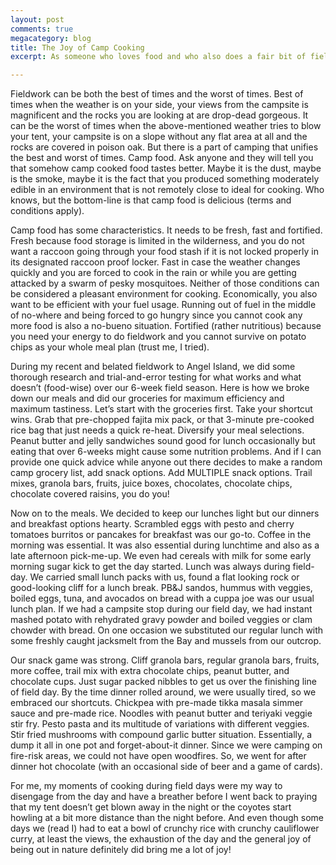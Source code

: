 ```yaml
---
layout: post
comments: true
megacategory: blog
title: The Joy of Camp Cooking
excerpt: As someone who loves food and who also does a fair bit of fieldwork for her project, camp cooking is my best of both worlds. Coming fresh out of field, let me introduce you to my camp menu a la Angel Island.

---
```

Fieldwork can be both the best of times and the worst of times. Best of times when the weather is on your side, your views from the campsite is magnificent and the rocks you are looking at are drop-dead gorgeous. It can be the worst of times when the above-mentioned weather tries to blow your tent, your campsite is on a slope without any flat area at all and the rocks are covered in poison oak. But there is a part of camping that unifies the best and worst of times. Camp food.
Ask anyone and they will tell you that somehow camp cooked food tastes better. Maybe it is the dust, maybe is the smoke, maybe it is the fact that you produced something moderately edible in an environment that is not remotely close to ideal for cooking. Who knows, but the bottom-line is that camp food is delicious (terms and conditions apply). 

Camp food has some characteristics. It needs to be fresh, fast and fortified. Fresh because food storage is limited in the wilderness, and you do not want a raccoon going through your food stash if it is not locked properly in its designated raccoon proof locker. Fast in case the weather changes quickly and you are forced to cook in the rain or while you are getting attacked by a swarm of pesky mosquitoes. Neither of those conditions can be considered a pleasant environment for cooking. Economically, you also want to be efficient with your fuel usage. Running out of fuel in the middle of no-where and being forced to go hungry since you cannot cook any more food is also a no-bueno situation. Fortified (rather nutritious) because you need your energy to do fieldwork and you cannot survive on potato chips as your whole meal plan (trust me, I tried). 

During my recent and belated fieldwork to Angel Island, we did some thorough research and trial-and-error testing for what works and what doesn’t (food-wise) over our 6-week field season. Here is how we broke down our meals and did our groceries for maximum efficiency and maximum tastiness. 
Let’s start with the groceries first. Take your shortcut wins. Grab that pre-chopped fajita mix pack, or that 3-minute pre-cooked rice bag that just needs a quick re-heat. Diversify your meal selections. Peanut butter and jelly sandwiches sound good for lunch occasionally but eating that over 6-weeks might cause some nutrition problems. And if I can provide one quick advice while anyone out there decides to make a random camp grocery list, add snack options. Add MULTIPLE snack options. Trail mixes, granola bars, fruits, juice boxes, chocolates, chocolate chips, chocolate covered raisins, you do you!

Now on to the meals. We decided to keep our lunches light but our dinners and breakfast options hearty. Scrambled eggs with pesto and cherry tomatoes burritos or pancakes for breakfast was our go-to. Coffee in the morning was essential. It was also essential during lunchtime and also as a late afternoon pick-me-up. We even had cereals with milk for some early morning sugar kick to get the day started. Lunch was always during field-day. We carried small lunch packs with us, found a flat looking rock or good-looking cliff for a lunch break. PB&J sandos, hummus with veggies, boiled eggs, tuna, and avocados on bread with a cuppa joe was our usual lunch plan. If we had a campsite stop during our field day, we had instant mashed potato with rehydrated gravy powder and boiled veggies or clam chowder with bread. On one occasion we substituted our regular lunch with some freshly caught jacksmelt from the Bay and mussels from our outcrop. 

Our snack game was strong. Cliff granola bars, regular granola bars, fruits, more coffee, trail mix with extra chocolate chips, peanut butter, and chocolate cups. Just sugar packed nibbles to get us over the finishing line of field day. By the time dinner rolled around, we were usually tired, so we embraced our shortcuts. Chickpea with pre-made tikka masala simmer sauce and pre-made rice. Noodles with peanut butter and teriyaki veggie stir fry. Pesto pasta and its multitude of variations with different veggies. Stir fried mushrooms with compound garlic butter situation. Essentially, a dump it all in one pot and forget-about-it dinner. Since we were camping on fire-risk areas, we could not have open woodfires. So, we went for after dinner hot chocolate (with an occasional side of beer and a game of cards). 

For me, my moments of cooking during field days were my way to disengage from the day and have a breather before I went back to praying that my tent doesn’t get blown away in the night or the coyotes start howling at a bit more distance than the night before. And even though some days we (read I) had to eat a bowl of crunchy rice with crunchy cauliflower curry, at least the views, the exhaustion of the day and the general joy of being out in nature definitely did bring me a lot of joy!
